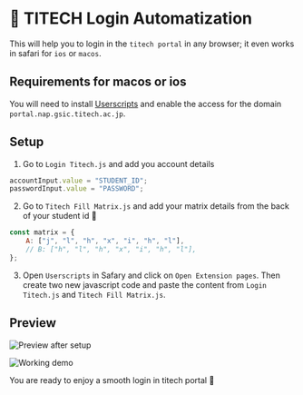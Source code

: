 # 🤖 TITECH Login Automatization

This will help you to login in the `titech portal` in any browser; it even works in safari for `ios` or `macos`.

## Requirements for macos or ios

You will need to install [Userscripts](https://apps.apple.com/us/app/userscripts/id1463298887) and enable the access for the domain `portal.nap.gsic.titech.ac.jp`.

## Setup

1. Go to `Login Titech.js` and add you account details

```js
accountInput.value = "STUDENT_ID";
passwordInput.value = "PASSWORD";
```

2. Go to `Titech Fill Matrix.js` and add your matrix details from the back of your student id 🪪

```js
const matrix = {
	A: ["j", "l", "h", "x", "i", "h", "l"],
	// B: ["h", "l", "h", "x", "i", "h", "l"],
};
```

3. Open `Userscripts` in Safary and click on `Open Extension pages`. Then create two new javascript code and paste the content from `Login Titech.js` and `Titech Fill Matrix.js`.

## Preview

![Preview after setup](https://raw.githubusercontent.com/sarmientoF/titech_userscripts/main/images/preview.png)

![Working demo](https://raw.githubusercontent.com/sarmientoF/titech_userscripts/main/images/preview_video.gif)

You are ready to enjoy a smooth login in titech portal 🚀
